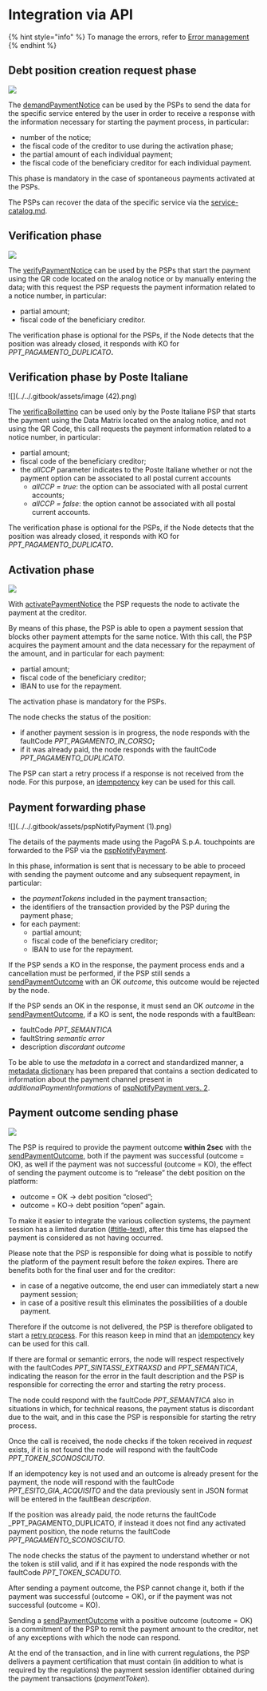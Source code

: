 # Integration via API

{% hint style="info" %} To manage the errors, refer to [Error management](https://app.gitbook.com/o/KXYtsf32WSKm6ga638R3/s/mU2qgiLV1G3m9z1VjAOc/ "mention") {% endhint %}

## Debt position creation request phase

![](../../.gitbook/assets/demandPaymentNotice.png)

The [demandPaymentNotice](../../appendices/primitive.md#demandpaymentnotice) can be used by the PSPs to send the data for the specific service entered by the user in order to receive a response with the information necessary for starting the payment process, in particular:

* number of the notice;
* the fiscal code of the creditor to use during the activation phase;
* the partial amount of each individual payment;
* the fiscal code of the beneficiary creditor for each individual payment.

 This phase is mandatory in the case of spontaneous payments activated at the PSPs.

The PSPs can recover the data of the specific service via the [service-catalog.md](../../use-cases/spontaneous-payment-via-a-PSP/service-catalog.md "mention").

## Verification phase

![](../../.gitbook/assets/verifyPaymentNotice.png)

The [verifyPaymentNotice](../../appendices/primitive.md#verifypaymentnotice) can be used by the PSPs that start the payment using the QR code located on the analog notice or by manually entering the data; with this request the PSP requests the payment information related to a notice number, in particular:

* partial amount;
* fiscal code of the beneficiary creditor.

The verification phase is optional for the PSPs, if the Node detects that the position was already closed, it responds with KO for _PPT\_PAGAMENTO\_DUPLICATO_**.**

## Verification phase by Poste Italiane

![](../../.gitbook/assets/image (42).png)

The [verificaBollettino](../../appendices/primitive.md#verificabollettino) can be used only by the Poste Italiane PSP that starts the payment using the Data Matrix located on the analog notice, and not using the QR Code, this call requests the payment information related to a notice number, in particular:

* partial amount;
* fiscal code of the beneficiary creditor;
* the _allCCP_ parameter indicates to the Poste Italiane whether or not the payment option can be associated to all postal current accounts
  * _allCCP = true_: the option can be associated with all postal current accounts;
  * _allCCP = false_: the option cannot be associated with all postal current accounts.

The verification phase is optional for the PSPs, if the Node detects that the position was already closed, it responds with KO for _PPT\_PAGAMENTO\_DUPLICATO_**.**

## Activation phase

![](../../.gitbook/assets/activatePaymentNotice.png)

With [activatePaymentNotice](../../appendices/primitive.md#activatepaymentnotice) the PSP requests the node to activate the payment at the creditor.

By means of this phase, the PSP is able to open a payment session that blocks other payment attempts for the same notice. With this call, the PSP acquires the payment amount and the data necessary for the repayment of the amount, and in particular for each payment:

* partial amount;
* fiscal code of the beneficiary creditor;
* IBAN to use for the repayment.

The activation phase is mandatory for the PSPs.

The node checks the status of the position:

* if another payment session is in progress, the node responds with the faultCode _PPT\_PAGAMENTO\_IN\_CORSO_**;**
* if it was already paid, the node responds with the faultCode _PPT\_PAGAMENTO\_DUPLICATO_.

The PSP can start a retry process if a response is not received from the node. For this purpose, an [idempotency](best-practice.md#title-text-2) key can be used for this call.

## Payment forwarding phase

![](../../.gitbook/assets/pspNotifyPayment (1).png)

The details of the payments made using the PagoPA S.p.A. touchpoints are forwarded to the PSP via the [pspNotifyPayment](../../appendices/primitive.md#pspnotifypayment).

In this phase, information is sent that is necessary to be able to proceed with sending the payment outcome and any subsequent repayment, in particular:

* the _paymentTokens_ included in the payment transaction;
* the identifiers of the transaction provided by the PSP during the payment phase;
* for each payment:
  * partial amount;
  * fiscal code of the beneficiary creditor;
  * IBAN to use for the repayment.

If the PSP sends a KO in the response, the payment process ends and a cancellation must be performed, if the PSP still sends a [sendPaymentOutcome](../../appendices/primitive.md#sendpaymentoutcome) with an OK _outcome_, this outcome would be rejected by the node.

If the PSP sends an OK in the response, it must send an OK _outcome_ in the [sendPaymentOutcome](../../appendices/primitive.md#sendpaymentoutcome), if a KO is sent, the node responds with a faultBean:

* faultCode _PPT\_SEMANTICA_
* faultString _semantic error_
* description _discordant outcome_

To be able to use the _metadata_ in a correct and standardized manner, a [metadata dictionary](https://app.gitbook.com/o/KXYtsf32WSKm6ga638R3/s/u6YdY319vyFX9MIvnKBa/ "mention") has been prepared that contains a section dedicated to information about the payment channel present in _additionalPaymentInformations_ of [pspNotifyPayment vers. 2](../../appendices/primitive.md#versione-2-4).

## Payment outcome sending phase

![](../../.gitbook/assets/sendPaymentOutcome.png)

The PSP is required to provide the payment outcome **within 2sec** with the [sendPaymentOutcome](../../appendices/primitive.md#sendpaymentoutcome), both if the payment was successful (outcome = OK), as well if the payment was not successful (outcome = KO), the effect of sending the payment outcome is to “release” the debt position on the platform:

* outcome = OK → debt position “closed”;
* outcome = KO→ debt position “open” again.

To make it easier to integrate the various collection systems, the payment session has a limited duration ([#title-text](best-practice.md#title-text "mention")), after this time has elapsed the payment is considered as not having occurred.

Please note that the PSP is responsible for doing what is possible to notify the platform of the payment result before the _token_ expires. There are benefits both for the final user and for the creditor:

* in case of a negative outcome, the end user can immediately start a new payment session;
* in case of a positive result this eliminates the possibilities of a double payment.

Therefore if the outcome is not delivered, the PSP is therefore obligated to start a [retry process](../../appendices/quality-indicators-for-registered-entities/#processi-di-retry). For this reason keep in mind that an [idempotency](best-practice.md#title-text-2) key can be used for this call.

If there are formal or semantic errors, the node will respect respectively with the faultCodes _PPT\_SINTASSI\_EXTRAXSD_ and _PPT\_SEMANTICA_, indicating the reason for the error in the fault description and the PSP is responsible for correcting the error and starting the retry process.

The node could respond with the faultCode _PPT\_SEMANTICA_ also in situations in which, for technical reasons, the payment status is discordant due to the wait, and in this case the PSP is responsible for starting the retry process.

Once the call is received, the node checks if the token received in _request_ exists, if it is not found the node will respond with the faultCode _PPT\_TOKEN\_SCONOSCIUTO_.

If an idempotency key is not used and an outcome is already present for the payment, the node will respond with the faultCode _PPT\_ESITO\_GIA\_ACQUISITO_ and the data previously sent in JSON format will be entered in the faultBean _description_.

If the position was already paid, the node returns the faultCode \_PPT\_PAGAMENTO\_DUPLICATO, if instead it does not find any activated payment position, the node returns the faultCode _PPT\_PAGAMENTO\_SCONOSCIUTO_.

The node checks the status of the payment to understand whether or not the token is still valid, and if it has expired the node responds with the faultCode _PPT\_TOKEN\_SCADUTO_.

After sending a payment outcome, the PSP cannot change it, both if the payment was successful (outcome = OK), or if the payment was not successful (outcome = KO).

Sending a [sendPaymentOutcome](../../appendices/primitive.md#sendpaymentoutcome) with a positive outcome (outcome = OK) is a commitment of the PSP to remit the payment amount to the creditor, net of any exceptions with which the node can respond.

At the end of the transaction, and in line with current regulations, the PSP delivers a payment certification that must contain (in addition to what is required by the regulations) the payment session identifier obtained during the payment transactions (_paymentToken_).